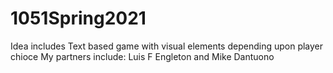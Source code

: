 # 1051Spring2021
Idea includes Text based game with visual elements depending upon player chioce
My partners include: Luis F Engleton and Mike Dantuono
